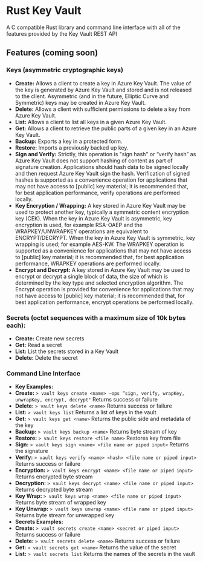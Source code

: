 # Rust Key Vault
A C compatible Rust library and command line interface with all of the features provided by the Key Vault REST API

## Features (coming soon)
### Keys (asymmetric cryptographic keys)
- <b>Create:</b> Allows a client to create a key in Azure Key Vault. The value of the key is generated by Azure Key Vault and stored and is not released to the client. Asymmetric (and in the future, Elliptic Curve and Symmetric) keys may be created in Azure Key Vault.
- <b>Delete:</b> Allows a client with sufficient permissions to delete a key from Azure Key Vault.
- <b>List:</b> Allows a client to list all keys in a given Azure Key Vault.
- <b>Get:</b> Allows a client to retrieve the public parts of a given key in an Azure Key Vault.
- <b>Backup:</b> Exports a key in a protected form.
- <b>Restore:</b> Imports a previously backed up key.
- <b>Sign and Verify:</b> Strictly, this operation is "sign hash" or “verify hash” as Azure Key Vault does not support hashing of content as part of signature creation. Applications should hash data to be signed locally and then request Azure Key Vault sign the hash. Verification of signed hashes is supported as a convenience operation for applications that may not have access to [public] key material; it is recommended that, for best application performance, verify operations are performed locally.
- <b>Key Encryption / Wrapping:</b> A key stored in Azure Key Vault may be used to protect another key, typically a symmetric content encryption key (CEK). When the key in Azure Key Vault is asymmetric, key encryption is used, for example RSA-OAEP and the WRAPKEY/UNWRAPKEY operations are equivalent to ENCRYPT/DECRYPT. When the key in Azure Key Vault is symmetric, key wrapping is used; for example AES-KW. The WRAPKEY operation is supported as a convenience for applications that may not have access to [public] key material; it is recommended that, for best application performance, WRAPKEY operations are performed locally.
- <b>Encrypt and Decrypt:</b> A key stored in Azure Key Vault may be used to encrypt or decrypt a single block of data, the size of which is determined by the key type and selected encryption algorithm. The Encrypt operation is provided for convenience for applications that may not have access to [public] key material; it is recommended that, for best application performance, encrypt operations be performed locally.

### Secrets (octet sequences with a maximum size of 10k bytes each):
- <b>Create:</b> Create new secrets
- <b>Get:</b> Read a secret
- <b>List:</b> List the secrets stored in a Key Vault
- <b>Delete:</b> Delete the secret

### Command Line Interface
- <b>Key Examples:</b>
 - <b>Create:</b> `> vault keys create <name> –ops “sign, verify, wrapKey, unwrapKey, encrypt, decrypt"`
Returns success or failure
 - <b>Delete:</b> `> vault keys delete <name>`
Returns success or failure
 - <b>List:</b> `> vault keys list`
Returns a list of keys in the vault
 - <b>Get:</b> `> vault keys get <name>`
Returns the public side and metadata of the key
 - <b>Backup:</b> `> vault keys backup <name>`
Returns byte stream of key
 - <b>Restore:</b> `> vault keys restore <file name>`
Restores key from file
 - <b>Sign:</b> `> vault keys sign <name> <file name or piped input>`
Returns the signature
 - <b>Verify:</b> `> vault keys verify <name> <hash> <file name or piped input>`
Returns success or failure
 - <b>Encryption:</b> `> vault keys encrypt <name> <file name or piped input>`
Returns encrypted byte stream
 - <b>Decryption:</b> `> vault keys decrypt <name> <file name or piped input>`
Returns decrypted byte stream
 - <b>Key Wrap:</b> `> vault keys wrap <name> <file name or piped input>`
Returns byte stream of wrapped key
 - <b>Key Unwrap:</b> `> vault keys unwrap <name> <file name or piped input>`
Returns byte stream for unwrapped key
- <b>Secrets Examples:</b>
 - <b>Create:</b> `> vault secrets create <name> <secret or piped input>`
Returns success or failure
 - <b>Delete:</b> `> vault secrets delete <name>`
Returns success or failure
 - <b>Get:</b> `> vault secrets get <name>`
Returns the value of the secret
 - <b>List:</b> `> vault secrets list`
Returns the names of the secrets in the vault
